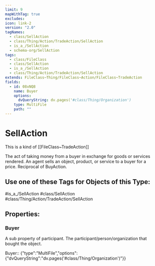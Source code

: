 ```yaml
---
limit: 9
mapWithTag: true
excludes: 
icon: link-2
version: "2.0"
tagNames:
  - class/SellAction
  - class/Thing/Action/TradeAction/SellAction
  - is_a_/SellAction
  - schema-org/SellAction
tags:
  - class/FileClass
  - class/SellAction
  - is_a_/SellAction
  - class/Thing/Action/TradeAction/SellAction
extends: FileClass~Thing/FileClass~Action/FileClass~TradeAction
fields:
  - id: 08xNQ8
    name: Buyer
    options:
      dvQueryString: dv.pages('#class/Thing/Organization')
    type: MultiFile
    path: ""
---
```


# SellAction
This is a kind of [[FileClass~TradeAction]]

The act of taking money from a buyer in exchange for goods or services rendered. An agent sells an object, product, or service to a buyer for a price. Reciprocal of BuyAction.


## Use one of these Tags for Objects of this Type:

#is_a_/SellAction
#class/SellAction
#class/Thing/Action/TradeAction/SellAction

## Properties:

### Buyer
A sub property of participant. The participant/person/organization that bought the object.

Buyer:: {"type":"MultiFile","options":{"dvQueryString":"dv.pages('#class/Thing/Organization')"}}


